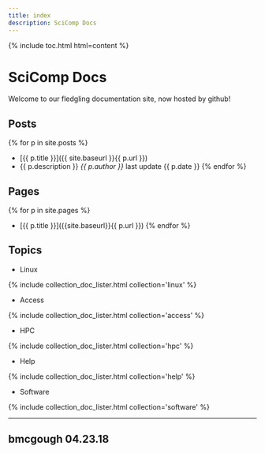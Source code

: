 ```yaml
---
title: index
description: SciComp Docs
---
```


{% include toc.html html=content %}

# SciComp Docs
Welcome to our fledgling documentation site, now hosted by github!

## Posts

{% for p in site.posts %}
 * [{{ p.title }}]({{ site.baseurl }}{{ p.url }})
  * {{ p.description }} _{{ p.author }}_ last update {{ p.date }}
{% endfor %}

## Pages

{% for p in site.pages %}
 * [{{ p.title }}]({{site.baseurl}}{{ p.url }})
{% endfor %}

## Topics

* Linux

{% include collection_doc_lister.html collection='linux' %}

* Access

{% include collection_doc_lister.html collection='access' %}

* HPC

{% include collection_doc_lister.html collection='hpc' %}

* Help

{% include collection_doc_lister.html collection='help' %}

* Software

{% include collection_doc_lister.html collection='software' %}

---
bmcgough 04.23.18
---
